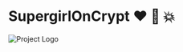 # SupergirlOnCrypt :heart: :punch: :boom:

![Project Logo](https://s1.postimg.org/1xwn1n7sen/supergirl-season-2-finale-slice-600x200.jpg)